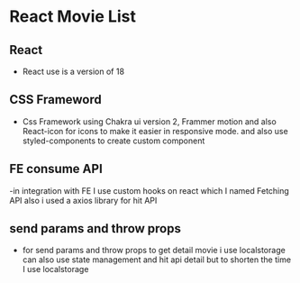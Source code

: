 # React Movie List

## React 
- React use is a version of 18

## CSS Frameword
- Css Framework using Chakra ui version 2, Frammer motion and also React-icon for icons to make it easier in responsive mode. 
and also use styled-components to create custom component

## FE consume API
-in integration with FE I use custom hooks on react which I named Fetching API also i used a axios library for hit API

## send params and throw props
- for send params and throw props to get detail movie i use localstorage can also use state management and hit api detail but to shorten the time I use localstorage
